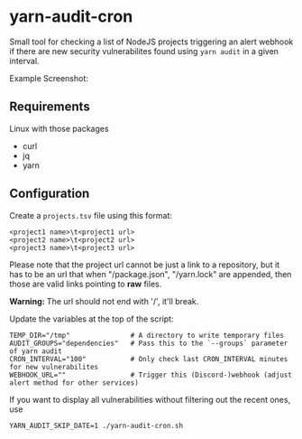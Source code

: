 # yarn-audit-cron

Small tool for checking a list of NodeJS projects triggering an alert webhook if there are new security vulnerabilites found using `yarn audit` in a given interval.

Example Screenshot:



## Requirements

Linux with those packages

- curl
- jq
- yarn

## Configuration

Create a `projects.tsv` file using this format:

```
<project1 name>\t<project1 url>
<project2 name>\t<project2 url>
<project3 name>\t<project3 url>
```

Please note that the project url cannot be just a link to a repository, but it has to be an url that when "/package.json", "/yarn.lock" are appended, then those are valid links pointing to **raw** files.

**Warning:** The url should not end with '/', it'll break.


Update the variables at the top of the script:

```
TEMP_DIR="/tmp"               # A directory to write temporary files
AUDIT_GROUPS="dependencies"   # Pass this to the `--groups` parameter of yarn audit
CRON_INTERVAL="100"           # Only check last CRON_INTERVAL minutes for new vulnerabilites
WEBHOOK_URL=""                # Trigger this (Discord-)webhook (adjust alert method for other services)
```


If you want to display all vulnerabilities without filtering out the recent ones, use

```
YARN_AUDIT_SKIP_DATE=1 ./yarn-audit-cron.sh
```
